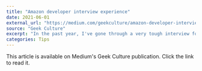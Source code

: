 ```yaml
---
title: "Amazon developer interview experience"
date: 2021-06-01
external_url: "https://medium.com/geekculture/amazon-developer-interview-experience-e91b62e22b0b"
source: "Geek Culture"
excerpt: "In the past year, I've gone through a very tough interview for Amazon AWS. In this article, I've described my experience."
categories: Tips
---
```


This article is available on Medium's Geek Culture publication. Click the link to read it. 